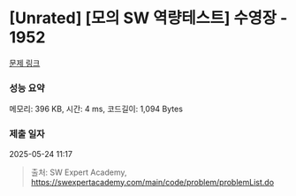 # [Unrated] [모의 SW 역량테스트] 수영장 - 1952 

[문제 링크](https://swexpertacademy.com/main/code/problem/problemDetail.do?contestProbId=AV5PpFQaAQMDFAUq) 

### 성능 요약

메모리: 396 KB, 시간: 4 ms, 코드길이: 1,094 Bytes

### 제출 일자

2025-05-24 11:17



> 출처: SW Expert Academy, https://swexpertacademy.com/main/code/problem/problemList.do